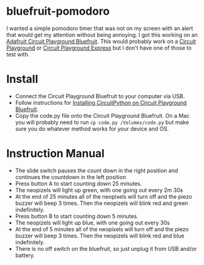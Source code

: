 # bluefruit-pomodoro
I wanted a simple pomodoro timer that was not on my screen with an alert that would get my attention without being annoying.
I got this working on an [Adafruit Circuit Playground Bluefruit](https://learn.adafruit.com/adafruit-circuit-playground-bluefruit). This would probably work on a [Circuit Playground](https://learn.adafruit.com/introducing-circuit-playground) or [Circuit Playground Express](https://learn.adafruit.com/category/express) but I don't have one of those to test with.

# Install
- Connect the Circuit Playground Bluefruit to your computer via USB.
- Follow instructions for [Installing CircuitPython on Circuit Playground Bluefruit](https://learn.adafruit.com/adafruit-circuit-playground-bluefruit/circuit-playground-bluefruit-circuitpython-libraries#installing-circuitpython-libraries-on-circuit-playground-bluefruit-3048343-2).
- Copy the code.py file onto the Circuit Playground Bluefruit. On a Mac you will probably need to run `cp code.py /Volumes/code.py` but make sure you do whatever method works for your device and OS.

# Instruction Manual
- The slide switch pauses the count down in the right position and continues the countdown in the left position
- Press button A to start counting down 25 minutes.
- The neopizels will light up green, with one going out every 2m 30s
- At the end of 25 minutes all of the neopixels will turn off and the piezo buzzer will beep 3 times. Then the neopizels will blink red and green indefinitely.
- Press button B to start counting down 5 minutes.
- The neopizels will light up blue, with one going out every 30s
- At the end of 5 minutes all of the neopixels will turn off and the piezo buzzer will beep 3 times. Then the neopizels will blink red and blue indefinitely.
- There is no off switch on the bluefruit, so just unplug it from USB and/or battery.
